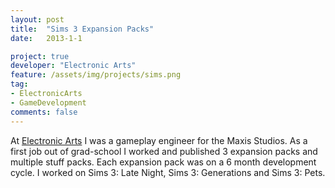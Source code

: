```yaml
---
layout: post
title:  "Sims 3 Expansion Packs"
date:   2013-1-1

project: true
developer: "Electronic Arts"
feature: /assets/img/projects/sims.png
tag:
- ElectronicArts
- GameDevelopment
comments: false
---
```


At [Electronic Arts](http://www.ea.com) I was a gameplay engineer for the Maxis Studios. As a first job out of grad-school I worked and published 3 expansion packs and multiple stuff packs. Each expansion pack was on a 6 month development cycle.
I worked on Sims 3: Late Night, Sims 3: Generations and Sims 3: Pets.
